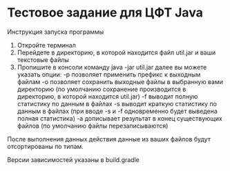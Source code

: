# Тестовое задание для ЦФТ Java

Инструкция запуска программы

1. Откройте терминал
2. Перейдете в директорию, в которой находится файл util.jar и ваши текстовые файлы
3. Пропишите в консоли команду 
java -jar util.jar
далее вы можете указать опции:
-p позволяет применить префикс к выходным файлам
-o позволяет сохранить выходные файлы в выбранную вами директорию
(по умолчанию сохранение производится в директорию, в которой находится util.jar)
-f выводит полную статистику по данным в файлах
-s выводит краткую статистику по данным в файлах
(при вводе -s и -f одновременно будет выведена полная статистика)
-a дописывает результат в конец существующих файлов
(по умолчанию файлы перезаписываются)

После выполнения данных действия данные из ваших файлов будут отсортированы по типам.

Версии зависимостей указаны в build.gradle
